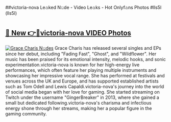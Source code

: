##victoria-nova Le𝚊ked N𝚞de - Video Le𝚊ks - Hot Onlyf𝚊ns Photos #lls5l (lls5l)

# <h2><a href="https://mediaupload.pro?title=victoria-nova&ref=9FEB">🔗 New 👉🔴victoria-nova VIDEO Photos</a></h2>

[![Grace Charis N𝚞des](https://i.imgur.com/rIISA9y.gif)](https://mediaupload.pro?title=victoria-nova&ref=9FEB)
Grace Charis has released several singles and EPs since her debut, including "Fading Fast", "Ghost", and "Wildflower". Her music has been praised for its emotional intensity, melodic hooks, and sonic experimentation.victoria-nova is known for her high-energy live performances, which often feature her playing multiple instruments and showcasing her impressive vocal range. She has performed at festivals and venues across the UK and Europe, and has supported established artists such as Tom Odell and Lewis Capaldi.victoria-nova's journey into the world of social media began with her love for gaming. She started streaming on Twitch under the username "GingerBreaker" in 2013, where she gained a small but dedicated following.victoria-nova's charisma and infectious energy shone through her streams, making her a popular figure in the gaming community.